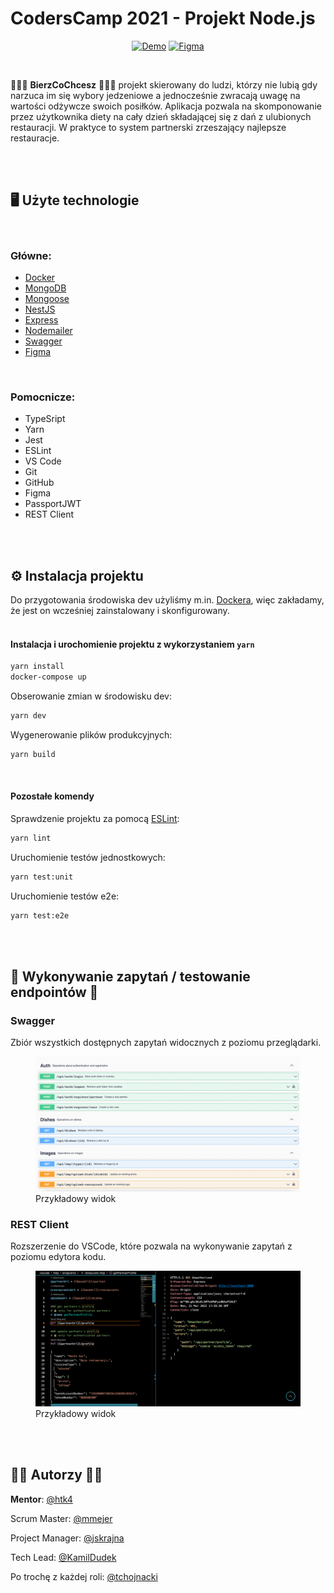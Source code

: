 
# CodersCamp 2021 - Projekt Node.js

<div align="center">

[![Demo](https://img.shields.io/badge/-demo-green?logo=github)](https://coderscamp2021-hk-fullstack.herokuapp.com/)
[![Figma](https://img.shields.io/badge/-brainstorming+wireframing-blueviolet?logo=figma)](https://www.figma.com/file/51gzaCTbilz6X9r0PZxmhX/Project.Fullstack?node-id=0%3A1)
</div>

<br/>

<p>
🍲🍝🍜 <strong>BierzCoChcesz</strong> 🍲🍝🍜 projekt skierowany do ludzi, którzy nie lubią gdy narzuca im się wybory jedzeniowe a jednocześnie zwracają uwagę na wartości odżywcze swoich posiłków.
Aplikacja pozwala na skomponowanie przez użytkownika diety na cały dzień składającej się z dań z ulubionych restauracji. W praktyce to system partnerski zrzeszający najlepsze restauracje.</p>

<br/>
<br/>

## 🖥️ Użyte technologie
<br/>

### Główne:
 - [Docker](https://docs.docker.com/get-docker/)
 - [MongoDB](https://www.mongodb.com/)
 - [Mongoose](https://mongoosejs.com/)
 - [NestJS](https://nestjs.com/)
 - [Express](https://expressjs.com/)
 - [Nodemailer](https://nodemailer.com/)
 - [Swagger](https://swagger.io/tools/swaggerhub/?&utm_medium=ppcg&utm_source=aw&utm_term=swagger&utm_content=511173019632&utm_campaign=SEM_SwaggerHub_PR_EMEA_ENG_EXT_Prospecting&awsearchcpc=1&gclid=CjwKCAjwxOCRBhA8EiwA0X8hiwxh7NHt37o-DaApRMBtiZ25QonxHVTKTew0Pa2SYAC6nDVzJnYD3xoCejMQAvD_BwE&gclsrc=aw.ds)
 - [Figma](https://www.figma.com/files/recent?fuid=1047244325467558592)

<br/>

### Pomocnicze:
- TypeSript
- Yarn
- Jest
- ESLint
- VS Code
- Git
- GitHub
- Figma 
- PassportJWT
- REST Client
<br/>
<br/>

## ⚙️ Instalacja projektu
Do przygotowania środowiska dev użyliśmy m.in. [Dockera](https://docs.docker.com/get-docker/), więc zakładamy, że jest on wcześniej zainstalowany i skonfigurowany. 
<br/>
<br/>

#### Instalacja i urochomienie projektu z wykorzystaniem `yarn`

```bash
yarn install
docker-compose up
```

Obserowanie zmian w środowisku dev:
```bash
yarn dev
```

Wygenerowanie plików produkcyjnych:
```bash
yarn build
```
<br/>

#### Pozostałe komendy

Sprawdzenie projektu za pomocą [ESLint](https://eslint.org/):
```bash
yarn lint
```
Uruchomienie testów jednostkowych:
```bash
yarn test:unit
```
Uruchomienie testów e2e:
```bash
yarn test:e2e
```
<br/>
<br/>

## 📢 Wykonywanie zapytań / testowanie  endpointów 📣

### Swagger
Zbiór wszystkich dostępnych zapytań widocznych z poziomu przeglądarki.
<br/>
<figure>
    <img src="./docs/swagger.png" alt="">
    <figcaption>Przykładowy widok</figcaption>
</figure>

### REST Client
Rozszerzenie do VSCode, które pozwala na wykonywanie zapytań z poziomu edytora kodu.
<br/>
<figure>
    <img src="./docs/rest_client.png" alt="">
    <figcaption>Przykładowy widok</figcaption>
</figure>

<br/>
<br/>

## 👨‍💻 Autorzy 👩‍💻

**Mentor**: [@htk4](https://github.com/htk4)

Scrum Master: [@mmejer](https://github.com/mmejer)

Project Manager: [@jskrajna](https://github.com/jskrajna)

Tech Lead: [@KamilDudek](https://github.com/KamilDudek)

Po trochę z każdej roli: [@tchojnacki](https://github.com/tchojnacki)

